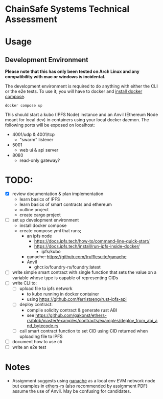 # ChainSafe Systems Technical Assessment

# Usage

## Development Environment

**Please note that this has only been tested on Arch Linux and any compatibility
with mac or windows is incidental.**

The development environment is required to do anything with either the CLI or
the e2e tests. To use it, you will have to docker and [install docker
compose](https://docs.docker.com/compose/install/).


```
docker compose up
```

This should start a kubo (IPFS Node) instance and an Anvil (Ethereum Node meant
for local dev) in containers using your local docker daemon. The following
ports will be exposed on localhost:

* 4001/udp & 4001/tcp
  * "swarm" listener
* 5001
  * web ui & api server
* 8080
  * read-only gateway?

# TODO:

* [x] review documentation & plan implementation
  * learn basics of IPFS
  * learn basics of smart contracts and ethereum
  * outline project
  * create cargo project
* [ ] set up development environment
  * install docker compose
  * create compose.yml that runs;
    * an ipfs node 
      * https://docs.ipfs.tech/how-to/command-line-quick-start/
      * https://docs.ipfs.tech/install/run-ipfs-inside-docker/
        * ipfs/kubo
    * ~~ganache: https://github.com/trufflesuite/ganache~~
    * Anvil 
      * ghcr.io/foundry-rs/foundry:latest
* [ ] write simple smart contract with single function that sets the value on a
    variable whose type is capable of representing CIDs
* [ ] write CLI to:
  * [ ] upload file to ipfs network 
    * to kubo running in docker container
    * using https://github.com/ferristseng/rust-ipfs-api
  * [ ] deploy contract:
    * compile solidity contract & generate rust ABI
    * see https://github.com/gakonst/ethers-rs/blob/master/examples/contracts/examples/deploy_from_abi_and_bytecode.rs
  * [ ] call smart contract function to set CID using CID returned when
      uploading file to IPFS
* [ ] document how to use cli
* [ ] write an e2e test

# Notes

* Assignment suggests using [ganache](https://github.com/trufflesuite/ganache)
  as a local env EVM network node but examples in
  [ethers-rs](https://github.com/gakonst/ethers-rs) (also recommended by
  assignment PDF) assume the use of Anvil.
  May be confusing for candidates.

